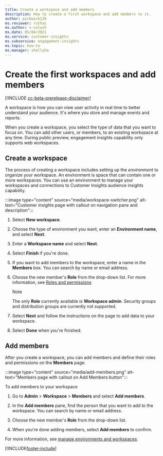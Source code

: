 ```yaml
---
title: Create a workspace and add members
description: How to create a first workspace and add members to it.
author: pickwick129
ms.reviewer: ruthai
ms.author: v-salash
ms.date: 05/04/2021
ms.service: customer-insights
ms.subservice: engagement-insights 
ms.topic: how-to
ms.manager: shellyha
---
```


# Create the first workspaces and add members

[!INCLUDE [cc-beta-prerelease-disclaimer](includes/cc-beta-prerelease-disclaimer.md)]

A workspace is how you can view user activity in real time to better understand your audience. It's where you store and manage events and reports.

When you create a workspace, you select the type of data that you want to focus on. You can add other users, or members, to an existing workspace at any time. During public preview, engagement insights capability only supports web workspaces.

## Create a workspace

The process of creating a workspace includes setting up the *environment* to organize your workspace. An environment is space that can contain one or more workspaces. You can use an environment to manage your workspaces and connections to Customer Insights audience insights capability.

:::image type="content" source="media/workspace-switcher.png" alt-text="Customer insights page with callout on navigation pane and description":::

1. Select **New workspace**.

1. Choose the type of environment you want, enter an **Environment name**, and select **Next**.

1. Enter a **Workspace name** and select **Next**.

1. Select **Finish** if you're done. 

1. If you want to add members to the workspace, enter a name in the **Members** box. You can search by name or email address.

1. Choose the new member's **Role** from the drop-down list. For more information, see [Roles and permissions](user-roles.md)

   > [!NOTE]
   > The only **Role** currently available is **Workspace admin**. Security groups and distribution groups are currently not supported.

1. Select **Next** and follow the instructions on the page to add data to your workspace.

1. Select **Done** when you're finished. 

## Add members

After you create a workspace, you can add members and define their roles and permissions on the **Members** page.

:::image type="content" source="media/add-members.png" alt-text="Members page with callout on Add Members button":::

To add members to your workspace

1. Go to **Admin** > **Workspace** > **Members** and select **Add members**.

1. In the **Add members** pane, find the person that you want to add to the workspace. You can search by name or email address.

1. Choose the new member's **Role** from the drop-down list. 

1. When you're done adding members, select **Add members** to confirm.

For more information, see [manage environments and workspaces](manage-environments-workspaces.md).

[!INCLUDE[footer-include](../includes/footer-banner.md)]
